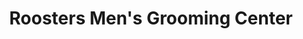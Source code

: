 ---
title: "Roosters Men's Grooming Center"
url: /colleyville/roosters-mens-grooming-center/
shop: Friseur
---